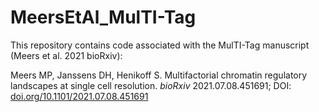 # MeersEtAl_MulTI-Tag
This repository contains code associated with the MulTI-Tag manuscript (Meers et al. 2021 bioRxiv):

Meers MP, Janssens DH, Henikoff S. Multifactorial chromatin regulatory landscapes at single cell resolution. _bioRxiv_ 2021.07.08.451691; DOI: [doi.org/10.1101/2021.07.08.451691](https://doi.org/10.1101/2021.07.08.451691)

